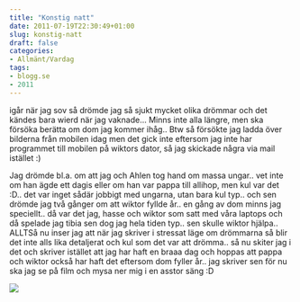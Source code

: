 ```yaml
---
title: "Konstig natt"
date: 2011-07-19T22:30:49+01:00
slug: konstig-natt
draft: false
categories:
- Allmänt/Vardag
tags:
- blogg.se
- 2011
---
```

igår när jag sov så drömde jag så sjukt mycket olika drömmar och det kändes bara wierd när jag vaknade... Minns inte alla längre, men ska försöka berätta om dom jag kommer ihåg.. Btw så försökte jag ladda över bilderna från mobilen idag men det gick inte eftersom jag inte har programmet till mobilen på wiktors dator, så jag skickade några via mail istället :)  
  
Jag drömde bl.a. om att jag och Ahlen tog hand om massa ungar.. vet inte om han ägde ett dagis eller om han var pappa till allihop, men kul var det :D.. det var inget sådär jobbigt med ungarna, utan bara kul typ.. och sen drömde jag två gånger om att wiktor fyllde år.. en gång av dom minns jag speciellt.. då var det jag, hasse och wiktor som satt med våra laptops och då spelade jag tibia sen dog jag hela tiden typ.. sen skulle wiktor hjälpa.. ALLTSå nu inser jag att när jag skriver i stressat läge om drömmarna så blir det inte alls lika detaljerat och kul som det var att drömma.. så nu skiter jag i det och skriver istället att jag har haft en braaa dag och hoppas att pappa och wiktor också har haft det eftersom dom fyller år.. jag skriver sen för nu ska jag se på film och mysa ner mig i en asstor säng :D  
  
![](/assets/images/blogg.se/penguins_158019617.jpg)